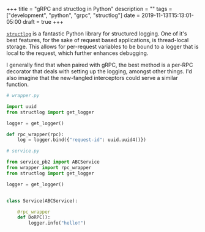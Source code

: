 +++
title = "gRPC and structlog in Python"
description = ""
tags = ["development", "python", "grpc", "structlog"]
date = 2019-11-13T15:13:01-05:00
draft = true
+++

[`structlog`](https://github.com/hynek/structlog) is a fantastic Python library for structured logging.
One of it's best features, for the sake of request based applications, is thread-local storage.
This allows for per-request variables to be bound to a logger that is local to the request, which further enhances debugging.

I generally find that when paired with gRPC, the best method is a per-RPC decorator that deals with setting up the logging, amongst other things.
I'd also imagine that the new-fangled interceptors could serve a similar function.

```python
# wrapper.py

import uuid
from structlog import get_logger

logger = get_logger()

def rpc_wrapper(rpc):
    log = logger.bind({"request-id": uuid.uuid4()})
```

```python
# service.py

from service_pb2 import ABCService
from wrapper import rpc_wrapper
from structlog import get_logger

logger = get_logger()


class Service(ABCService):

    @rpc_wrapper
    def DoRPC():
        logger.info("hello!")
```
